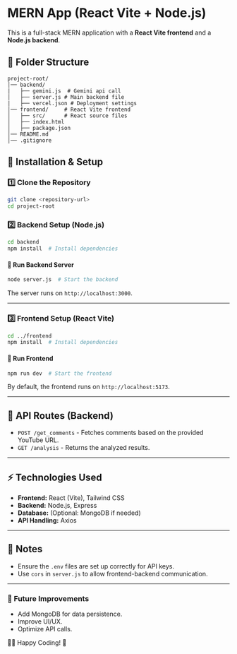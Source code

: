 # MERN App (React Vite + Node.js)

This is a full-stack MERN application with a **React Vite frontend** and a **Node.js backend**.

## 📁 Folder Structure
```
project-root/
│── backend/
|   ├── gemini.js  # Gemini api call
│   ├── server.js # Main backend file
|   ├── vercel.json # Deployment settings
│── frontend/     # React Vite frontend
│   ├── src/      # React source files
│   ├── index.html
│   ├── package.json
│── README.md
│── .gitignore
```

## 🚀 Installation & Setup

### 1️⃣ Clone the Repository
```sh
git clone <repository-url>
cd project-root
```

### 2️⃣ Backend Setup (Node.js)
```sh
cd backend
npm install  # Install dependencies
```

#### 🏃 Run Backend Server
```sh
node server.js  # Start the backend
```
The server runs on `http://localhost:3000`.

---

### 3️⃣ Frontend Setup (React Vite)
```sh
cd ../frontend
npm install  # Install dependencies
```

#### 🏃 Run Frontend
```sh
npm run dev  # Start the frontend
```
By default, the frontend runs on `http://localhost:5173`.

---

## 🔗 API Routes (Backend)
- `POST /get_comments` - Fetches comments based on the provided YouTube URL.
- `GET /analysis` - Returns the analyzed results.

---

## ⚡ Technologies Used
- **Frontend:** React (Vite), Tailwind CSS
- **Backend:** Node.js, Express
- **Database:** (Optional: MongoDB if needed)
- **API Handling:** Axios

---

## 📌 Notes
- Ensure the `.env` files are set up correctly for API keys.
- Use `cors` in `server.js` to allow frontend-backend communication.

---

### 🎯 Future Improvements
- Add MongoDB for data persistence.
- Improve UI/UX.
- Optimize API calls.


👨‍💻 Happy Coding! 🚀


